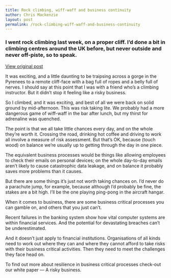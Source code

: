 ```yaml
---
title: Rock climbing, wiff-waff and business continuity
author: Chris Mackenzie
layout: post
permalink: /rock-climbing-wiff-waff-and-business-continuity
---
```


### I went rock climbing last week, on a proper cliff. I’d done a bit in climbing centres around the UK before, but never outside and never off-piste, so to speak.

<div class="download-box">
    <a href="//letstalk.globalservices.bt.com/en/2013/02/rock-climbing-wiff-waff-and-business-continuity" target="_blank">View original post</a>
</div>

It was exciting, and a little daunting to be traipsing across a gorge in the Pyrenees to a remote cliff-face with a bag full of ropes and a belly full of nerves. I should say at this point that I was with a friend who’s a climbing instructor. But it didn’t stop it feeling like a risky business. 

So I climbed, and it was exciting, and best of all we were back on solid ground by mid-afternoon. This was risk taking lite. We probably had a more dangerous game of wiff-waff in the bar after lunch, but my thirst for adrenaline was quenched.

The point is that we all take little chances every day, and on the whole they’re worth it. Crossing the road, drinking hot coffee and driving to work all involve a measure of risk assessment. But that’s OK, because (touch wood) on balance we’re usually up to getting through the day in one piece.

The equivalent business processes would be things like allowing employees to check their emails on personal devices; on the whole day-to-day emails aren’t likely to cause catastrophic data leakage, and on balance it probably saves more problems than it causes.

But there are some things it’s just not worth taking chances on. I’d never do a parachute jump, for example, because although I’d probably be fine, the stakes are a bit high. I’ll be the one playing ping-pong in the aircraft hangar.

When it comes to business, there are some business critical processes you can gamble on, and others that you just can’t.

Recent failures in the banking system show how vital computer systems are within financial services. And the potential for devastating breaches can’t be underestimated.

And it doesn’t just apply to financial institutions. Organisations of all kinds need to work out where they can and where they cannot afford to take risks with their business critical activities. Then they need to meet the challenges they face head on.

To find out more about resilience in business critical processes check-out our white paper — A risky business.
